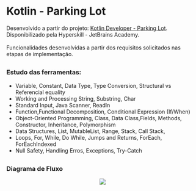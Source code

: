 # Kotlin - Parking Lot
Desenvolvido a partir do projeto: [Kotlin Developer - Parking Lot](https://hyperskill.org/projects/75).<br>
Disponibilizado pela Hyperskill - JetBrains Academy.<br><br>
Funcionalidades desenvolvidas a partir dos requisitos solicitados nas etapas de implementação.

##
### Estudo das ferramentas:
  - Variable, Constant, Data Type, Type Conversion, Structural vs Referencial equality
  - Working and Processing String, Substring, Char
  - Standard Input, Java Scanner, Readln
  - Function,Functional Decomposition, Conditional Expression (If/When)
  - Object-Oriented Programming, Class, Data Class,Fields, Methods, Constructor, Inheritance, Polymorphism
  - Data Structures, List, MutableList, Range, Stack, Call Stack,
  - Loops, For, While, Do While, Jumps and Returns, ForEach, ForEachIndexed
  - Null Safety, Handling Erros, Exceptions, Try-Catch

##
### Diagrama de Fluxo
<div align="center">
  <image src="https://github.com/user-attachments/assets/c47c3a82-52bb-46ef-b5e2-6b3c7f497069">
</div>
